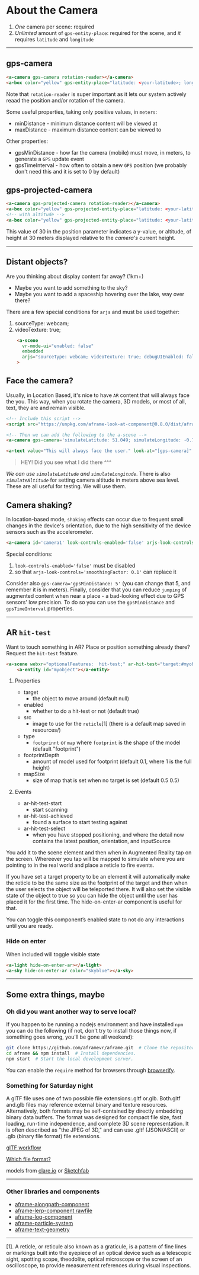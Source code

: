 # About the Camera

1. _One_ camera per scene: required
2. _Unlimted_ amount of `gps-entity-place`: required for the scene, and _it_ requires `latitude` and `longitude`

---

## gps-camera

```HTML
<a-camera gps-camera rotation-reader></a-camera>
<a-box color="yellow" gps-entity-place="latitude: <your-latitude>; longitude: <your-longitude>"/>
```
Note that `rotation-reader` is super important as it lets our system actively reaad the position and/or rotation of the camera.

Some useful properties, taking only positive values, in `meters`:
- minDistance - minimum distance content will be viewed at
- maxDistance - maximum distance content can be viewed to

Other properties:
- gpsMinDistance - how far the camera (mobile) must move, in meters, to generate a `GPS` update event
- gpsTimeInterval - how often to obtain a new `GPS` position (we probably don't need this and it is set to 0 by default)

## gps-projected-camera

```HTML
<a-camera gps-projected-camera rotation-reader></a-camera>
<a-box color="yellow" gps-projected-entity-place="latitude: <your-latitude>; longitude: <your-longitude>"/>
<!-- with altitude -->
<a-box color="yellow" gps-projected-entity-place="latitude: <your-latitude>; longitude: <your-longitude>" position="0 30 0"/>
```
This value of 30 in the position parameter indicates a y-value, or altitude, of height at 30 meters displayed relative to the _camera's_ current height.

---

## Distant objects?

Are you thinking about display content far away? (1km+) 
- Maybe you want to add something to the sky?
- Maybe you want to add a spaceship hovering over the lake, way over there?

There are a few special conditions for `arjs` and must be used together:
1. sourceType: webcam; 
2. videoTexture: true;

```HTML
    <a-scene
      vr-mode-ui="enabled: false"
      embedded
      arjs="sourceType: webcam; videoTexture: true; debugUIEnabled: false;"
    >
```

## Face the camera?

Usually, in Location Based, it's nice to have `AR` content that will always face the you. This way, when you rotate the camera, 3D models, or most of all, text, they are and remain visible.

```HTML
<!-- Include this script -->
<script src="https://unpkg.com/aframe-look-at-component@0.8.0/dist/aframe-look-at-component.min.js"></script>

<!-- Then we can add the following to the a-scene -->
<a-camera gps-camera='simulateLatitude: 51.049; simulateLongitude: -0.723' rotation-reader></a-camera>

<a-text value="This will always face the user." look-at="[gps-camera]" scale="75 75 75" gps-entity-place="latitude: 51.0491; longitude: -0.723;"></a-text>
```

>
> HEY! Did you see what I did there ^^^ 
>

_We can use `simulateLatitude` and `simulateLongitude`_. There is also _`simulateAltitude`_ for setting camera altitude in meters above sea level. These are all useful for testing. We will use them.

## Camera shaking?

In location-based mode, `shaking` effects can occur due to frequent small changes in the device's orientation, due to the high sensitivity of the device sensors such as the accelerometer.

```HTML
<a-camera id='camera1' look-controls-enabled='false' arjs-look-controls='smoothingFactor: 0.1' gps-camera='gpsMinDistance: 5' rotation-reader> </a-camera>
```
Special conditions:
1. `look-controls-enabled='false'` must be disabled
2. so that `arjs-look-controls='smoothingFactor: 0.1'` can replace it

Consider also `gps-camera='gpsMinDistance: 5'` (you can change that 5, and remember it is in meters). Finally, consider that you can reduce `jumping` of augmented content when near a place - a bad-looking effect due to GPS sensors' low precision. To do so you can use the `gpsMinDistance` and `gpsTimeInterval` properties.

---

## AR `hit-test`

Want to touch something in AR? Place or position something already there? Request the `hit-test` feature.

```HTML
<a-scene webxr="optionalFeatures:  hit-test;" ar-hit-test="target:#myobject;">
	<a-entity id="myobject"></a-entity>
```

1. Properties
   - target
     - the object to move around (default null)
   - enabled
     - whether to do a hit-test or not (default true)
   - src
     - image to use for the `reticle`[1] (there is a default map saved in resources/)
   - type
     - `footprinnt` or `map` where `footprint` is the shape of the model (default "footprint")
   - footprintDepth
     - amount of model used for footprint (default 0.1, where 1 is the full height)
   - mapSize
     - size of map that is set when no target is set (default 0.5 0.5) 

2. Events
   - ar-hit-test-start
     - start scanning
   - ar-hit-test-achieved
     - found a surface to start testing against
   - ar-hit-test-select
     - when you have stopped positioning, and where the detail now contains the latest position, orientation, and inputSource 

You add it to the scene element and then when in Augmented Reality tap on the screen. Whereever you tap will be mapped to simulate where you are pointing to in the real world and place a reticle to fire events.

If you have set a target property to be an element it will automatically make the reticle to be the same size as the footprint of the target and then when the user selects the object will be teleported there. It will also set the visible state of the object to true so you can hide the object until the user has placed it for the first time. The hide-on-enter-ar component is useful for that.

You can toggle this component’s enabled state to not do any interactions until you are ready.

### Hide on enter

When included will toggle visible state

```HTML
<a-light hide-on-enter-ar></a-light>
<a-sky hide-on-enter-ar color="skyblue"></a-sky>
```

---
## Some extra things, maybe

### Oh did you want another way to serve local?

If you happen to be running a nodejs environment and have installed `npm` you can do the following (if not, don't try to install those things now, if something goes wrong, you'll be gone all weekend): 

```bash
git clone https://github.com/aframevr/aframe.git  # Clone the repository.
cd aframe && npm install  # Install dependencies.
npm start  # Start the local development server.
```
You can enable the `require` method for browsers through [browserify](https://browserify.org/#middle-section).

### Something for Saturday night

A glTF file uses one of two possible file extensions:.gltf or.glb. Both.gltf and.glb files may reference external binary and texture resources. Alternatively, both formats may be self-contained by directly embedding binary data buffers. The format was designed for compact file size, fast loading, run-time independence, and complete 3D scene representation. It is often described as "the JPEG of 3D," and can use .gltf (JSON/ASCII) or .glb (binary file format) file extensions.

[glTF workflow](https://blog.mozvr.com/a-saturday-night-gltf-workflow/)

[Which file format?](https://www.threekit.com/blog/gltf-everything-you-need-to-know)

models from [clare.io](https://clara.io/) or [Sketchfab](https://sketchfab.com/feed)

---

### Other libraries and components

- [aframe-alongpath-component](https://www.npmjs.com/package/aframe-alongpath-component)
- [aframe-lerp-component rawfile](https://unpkg.com/aframe-lerp-component@1.1.0/dist/aframe-lerp-component.min.js)
- [aframe-log-component](https://unpkg.com/aframe-log-component@1.0.7/dist/aframe-log-component.min.js)
- [aframe-particle-system](https://unpkg.com/aframe-particle-system-component@1.0.9/dist/aframe-particle-system-component.min.js)
- [aframe-text-geometry](https://www.npmjs.com/package/aframe-text-geometry-component)

---

[1]. A reticle, or reticule also known as a graticule, is a pattern of fine lines or markings built into the eyepiece of an optical device such as a telescopic sight, spotting scope, theodolite, optical microscope or the screen of an oscilloscope, to provide measurement references during visual inspections.
